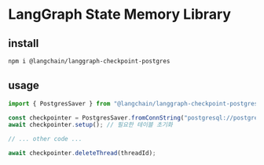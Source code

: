 # LangGraph State Memory Library

## install

```sh
npm i @langchain/langgraph-checkpoint-postgres
```

## usage

```ts
import { PostgresSaver } from "@langchain/langgraph-checkpoint-postgres";

const checkpointer = PostgresSaver.fromConnString("postgresql://postgres:postgres@localhost:5432/mydb?sslmode=disable");
await checkpointer.setup(); // 필요한 테이블 초기화

// ... other code ...

await checkpointer.deleteThread(threadId);
```
